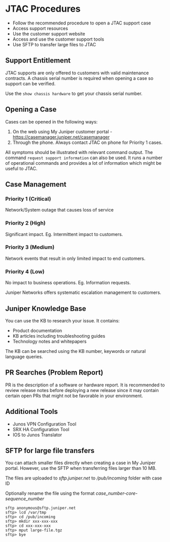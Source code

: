 # JTAC Procedures

- Follow the recommended procedure to open a JTAC support case
- Access support resources
- Use the customer support website
- Access and use the customer support tools
- Use SFTP to transfer large files to JTAC

## Support Entitlement

JTAC supports are only offered to customers with valid maintenance contracts. A chassis serial number is required when opening a case so support can be verified.

Use the `show chassis hardware` to get your chassis serial number.

## Opening a Case

Cases can be opened in the following ways:

1. On the web using My Juniper customer portal - <https://casemanager.juniper.net/casemanager>
2. Through the phone. Always contact JTAC on phone for Priority 1 cases.

All symptoms should be illustrated with relevant command output. The command `request support information` can also be used. It runs a number of operational commands and provides a lot of information which might be useful to JTAC.

## Case Management

### Priority 1 (Critical)

Network/System outage that causes loss of service

### Priority 2 (High)

Significant impact. Eg. Intermittent impact to customers.

### Priority 3 (Medium)

Network events that result in only limited impact to end customers.

### Priority 4 (Low)

No impact to business operations. Eg. Information requests.

Juniper Networks offers systematic escalation management to customers.

## Juniper Knowledge Base

You can use the KB to research your issue. It contains:

- Product documentation
- KB articles including troubleshooting guides
- Technology notes and whitepapers

The KB can be searched using the KB number, keywords or natural language queries.

## PR Searches (Problem Report)

PR is the description of a software or hardware report. It is recommended to review release notes before deploying a new release since it may contain certain open PRs that might not be favorable in your environment.

## Additional Tools

- Junos VPN Configuration Tool
- SRX HA Configuration Tool
- IOS to Junos Translator

## SFTP for large file transfers

You can attach smaller files directly when creating a case in My Juniper portal. However, use the SFTP when transferring files larger than 10 MB.

The files are uploaded to *sftp.juniper.net* to */pub/incoming* folder with case ID

Optionally rename the file using the format *case_number-core-sequence_number*

```text
sftp anonymous@sftp.juniper.net
sftp> lcd /var/tmp
sftp> cd /pub/incoming
sftp> mkdir xxx-xxx-xxx
sftp> cd xxx-xxx-xxx
sftp> mput large-file.tgz
sftp> bye
```
